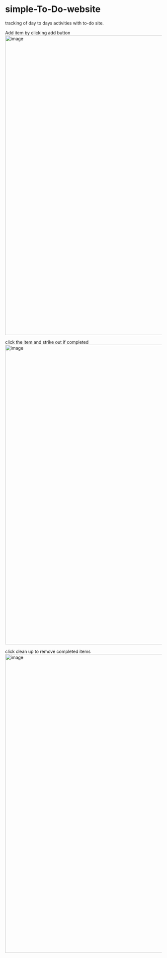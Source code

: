 # simple-To-Do-website
tracking of day to days activities with to-do site.

Add item by clicking add button
<img width="960" alt="image" src="https://user-images.githubusercontent.com/75660556/187223279-98f078a4-930a-4c3a-81eb-2362c203fbb2.png">

click the item and strike out if completed
<img width="960" alt="image" src="https://user-images.githubusercontent.com/75660556/187223639-43763159-4fa9-4fff-a585-f5027a9f7ef7.png">

click clean up to remove completed items
<img width="957" alt="image" src="https://user-images.githubusercontent.com/75660556/187223833-afd38a49-8f99-44e4-b473-7593eb511142.png">

